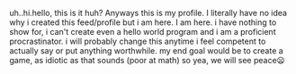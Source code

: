 uh..hi.hello, this is it huh? Anyways this is my profile. I literally have no idea why i created this feed/profile but i am here. I am here. 
i have nothing to show for, i can't create even a hello world program and i am a proficient procrastinator.
i will probably change this anytime i feel competent to actually say or put anything worthwhile.
my end goal would be to create a game, as idiotic as that sounds (poor at math) so yea, we will see
peace😦
